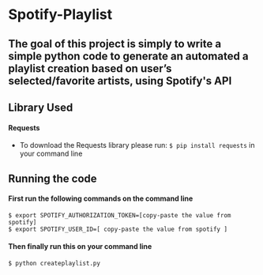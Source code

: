 # Spotify-Playlist

## The goal of this project is simply to write a simple python code to generate an automated a playlist creation based on user’s selected/favorite artists, using Spotify's API


## Library Used
#### Requests
- To download the Requests library please run: `$ pip install requests` in your command line

## Running the code
#### First run the following commands on the command line
`$ export SPOTIFY_AUTHORIZATION_TOKEN=[copy-paste the value from spotify]` <br>
`$ export SPOTIFY_USER_ID=[ copy-paste the value from spotify ] `

#### Then finally run this on your command line

`$ python createplaylist.py`
